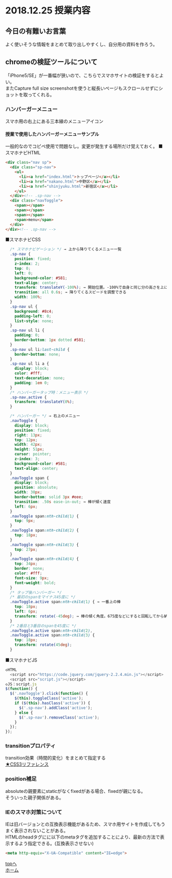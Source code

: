 # 2018.12.25 授業内容

## 今日の有難いお言葉
よく使いそうな情報をまとめて取り出しやすくし、自分用の資料を作ろう。

## chromeの検証ツールについて
「iPhone5/SE」が一番幅が狭いので、こちらでスマホサイトの検証をするとよい。  
またCapture full size screenshotを使うと縦長いページもスクロールせずにショットを取ってくれる。  


### ハンバーガーメニュー
スマホ用の右上にある三本線のメニューアイコン

#### 授業で使用したハンバーガーメニューサンプル
一般的なのでコピペ使用で問題なし。変更が発生する場所だけ覚えておく。
■スマホナビHTML  

```html
<div class="nav sp">
  <div class="sp-nav">
    <ul>
      <li><a href="index.html">トップページ</a></li>
      <li><a href="nakano.html">中野区</a></li>
      <li><a href="shinjyuku.html">新宿区</a></li>
    </ul>
  </div><!-- .sp-nav -->
  <div class="navToggle">
    <span></span>
    <span></span>
    <span></span>
    <span>menu</span>
  </div>
</div><!-- .sp-nav -->
```

■スマホナビCSS  
```css
  /* スマホナビゲーション */ → 上から降りてくるメニュー一覧
  .sp-nav {
    position: fixed;
    z-index: 2;
    top: 0;
    left: 0;
    background-color: #581;
    text-align: center;
    transform: translateY(-100%); → 開始位置。-100%で自身と同じ分の高さを上にずらしている。メニューが追加されても大丈夫。
    transition: all 0.6s; → 降りてくるスピードを調整できる
    width: 100%;
  }
  .sp-nav ul {
    background: #8c4;
    padding-left: 0;
    list-style: none;
  }
  .sp-nav ul li {
    padding: 0;
    border-bottom: 1px dotted #581;
  }
  .sp-nav ul li:last-child {
    border-bottom: none;
  }
  .sp-nav ul li a {
    display: block;
    color: #fff;
    text-decoration: none;
    padding: 1em 0;
  }
  /* ハンバーガータップ時：メニュー表示 */
  .sp-nav.active {
    transform: translateY(0%);
  }

  /* ハンバーガー */ → 右上のメニュー
  .navToggle {
    display: block;
    position: fixed;
    right: 13px;
    top: 12px;
    width: 42px;
    height: 51px;
    cursor: pointer;
    z-index: 3;
    background-color: #581;
    text-align: center;
  }
  .navToggle span {
    display: block;
    position: absolute;
    width: 30px;
    border-bottom: solid 3px #eee;
    transition: .50s ease-in-out; → 棒が傾く速度
    left: 6px;
  }
  .navToggle span:nth-child(1) {
    top: 9px;
  }
  .navToggle span:nth-child(2) {
    top: 18px;
  }
  .navToggle span:nth-child(3) {
    top: 27px;
  }
  .navToggle span:nth-child(4) {
    top: 34px;
    border: none;
    color: #fff;
    font-size: 9px;
    font-weight: bold;
  }
  /* タップ後ハンバーガー */
  /* 最初のspanをマイナス45度に */
  .navToggle.active span:nth-child(1) { → 一番上の棒
    top: 18px;
    left: 6px;
    transform: rotate(-45deg); → 棒の傾く角度。675度などにすると回転してから納まる。
  }
  /* 2番目と3番目のspanを45度に */
  .navToggle.active span:nth-child(2),
  .navToggle.active span:nth-child(3) {
    top: 18px;
    transform: rotate(45deg);
  }
```

■スマホナビJS  
```js
◇HTML
  <script src="https://code.jquery.com/jquery-2.2.4.min.js"></script>
  <script src="script.js"></script>
◇JS：script.js
$(function() {
  $('.navToggle').click(function() {
    $(this).toggleClass('active');
    if ($(this).hasClass('active')) {
      $('.sp-nav').addClass('active');
    } else {
      $('.sp-nav').removeClass('active');
    }
  });
});
```


### transitionプロパティ
 transition効果（時間的変化）をまとめて指定する  
[★CSS3リファレンス](http://www.htmq.com/css3/transition.shtml)

### position補足
absoluteの親要素にstaticがなくfixedがある場合、fixedが親になる。  
そういった親子関係がある。  


### IEのスマホ対策について
IEは旧バージョンとの互換表示機能があるため、スマホ用サイトを作成してもうまく表示されないことがある。  
HTMLのheadタグにに以下のmetaタグを追加することにより、最新の方法で表示するよう指定できる。(互換表示させない)  

`````html
<meta http-equiv="X-UA-Compatible" content="IE=edge">
`````




<a href="#">topへ</a>  
[ホーム](http://www.lamplus.ml/)
